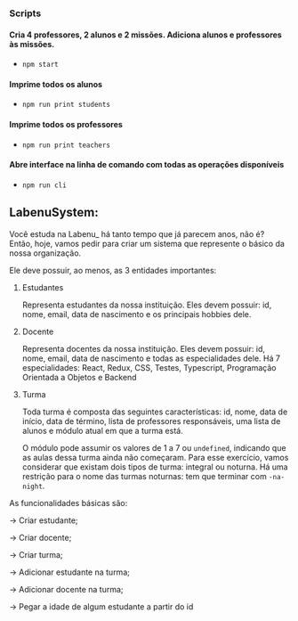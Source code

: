 ### Scripts

#### Cria 4 professores, 2 alunos e 2 missões. Adiciona alunos e professores às missões.

- `npm start`

#### Imprime todos os alunos

- `npm run print students`

#### Imprime todos os professores

- `npm run print teachers`

#### Abre interface na linha de comando com todas as operações disponíveis

- `npm run cli`

## LabenuSystem:

Você estuda na Labenu\_ há tanto tempo que já parecem anos, não é? Então, hoje, vamos pedir para criar um sistema que represente o básico da nossa organização.

Ele deve possuir, ao menos, as 3 entidades importantes:

1. Estudantes

   Representa estudantes da nossa instituição. Eles devem possuir: id, nome, email, data de nascimento e os principais hobbies dele.

2. Docente

   Representa docentes da nossa instituição. Eles devem possuir: id, nome, email, data de nascimento e todas as especialidades dele. Há 7 especialidades: React, Redux, CSS, Testes, Typescript, Programação Orientada a Objetos e Backend

3. Turma

   Toda turma é composta das seguintes características: id, nome, data de início, data de término, lista de professores responsáveis, uma lista de alunos e módulo atual em que a turma está.

   O módulo pode assumir os valores de 1 a 7 ou `undefined`, indicando que as aulas dessa turma ainda não começaram. Para esse exercício, vamos considerar que existam dois tipos de turma: integral ou noturna. Há uma restrição para o nome das turmas noturnas: tem que terminar com `-na-night`.

As funcionalidades básicas são:

→ Criar estudante;

→ Criar docente;

→ Criar turma;

→ Adicionar estudante na turma;

→ Adicionar docente na turma;

→ Pegar a idade de algum estudante a partir do id
